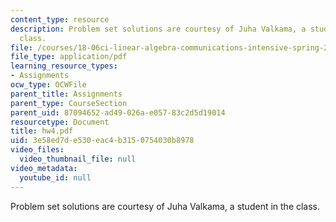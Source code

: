 ```yaml
---
content_type: resource
description: Problem set solutions are courtesy of Juha Valkama, a student in the
  class.
file: /courses/18-06ci-linear-algebra-communications-intensive-spring-2004/3e58ed7de530eac4b3150754030b8978_hw4.pdf
file_type: application/pdf
learning_resource_types:
- Assignments
ocw_type: OCWFile
parent_title: Assignments
parent_type: CourseSection
parent_uid: 87094652-ad49-026a-e057-83c2d5d19014
resourcetype: Document
title: hw4.pdf
uid: 3e58ed7d-e530-eac4-b315-0754030b8978
video_files:
  video_thumbnail_file: null
video_metadata:
  youtube_id: null
---
```

Problem set solutions are courtesy of Juha Valkama, a student in the class.

